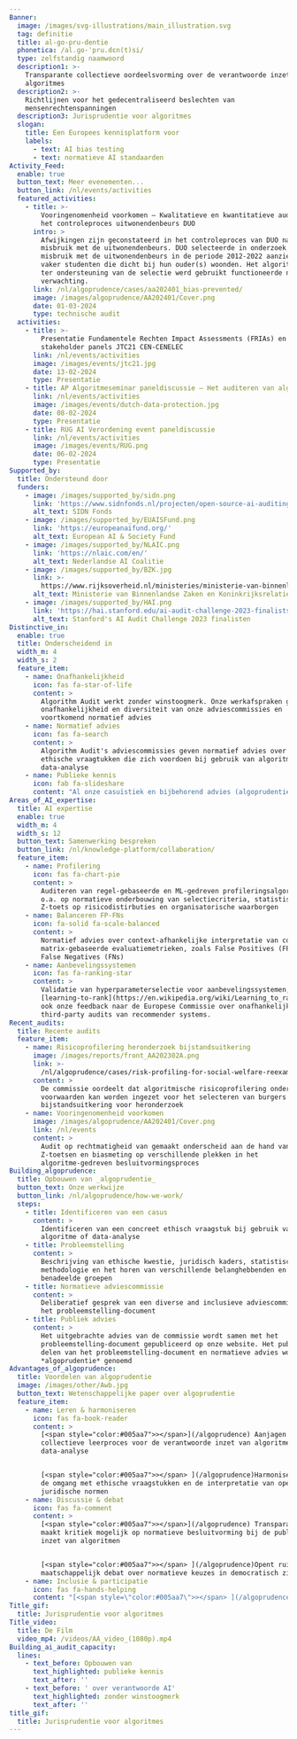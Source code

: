 ```yaml
---
Banner:
  image: /images/svg-illustrations/main_illustration.svg
  tag: definitie
  title: al-go-pru-dentie
  phonetica: /al.ɡo-ˈpru.dεn(t)si/
  type: zelfstandig naamwoord
  description1: >-
    Transparante collectieve oordeelsvorming over de verantwoorde inzet van
    algoritmes
  description2: >-
    Richtlijnen voor het gedecentraliseerd beslechten van
    mensenrechtenspanningen
  description3: Jurisprudentie voor algoritmes
  slogan:
    title: Een Europees kennisplatform voor
    labels:
      - text: AI bias testing
      - text: normatieve AI standaarden
Activity_Feed:
  enable: true
  button_text: Meer evenementen...
  button_link: /nl/events/activities
  featured_activities:
    - title: >-
        Vooringenomenheid voorkomen – Kwalitatieve en kwantitatieve audit van
        het controleproces uitwonendenbeurs DUO
      intro: >
        Afwijkingen zijn geconstateerd in het controleproces van DUO naar
        misbruik met de uitwonendenbeurs. DUO selecteerde in onderzoek naar
        misbruik met de uitwonendenbeurs in de periode 2012-2022 aanzienlijk
        vaker studenten die dicht bij hun ouder(s) woonden. Het algoritme dat
        ter ondersteuning van de selectie werd gebruikt functioneerde naar
        verwachting.
      link: /nl/algoprudence/cases/aa202401_bias-prevented/
      image: /images/algoprudence/AA202401/Cover.png
      date: 01-03-2024
      type: technische audit
  activities:
    - title: >-
        Presentatie Fundamentele Rechten Impact Assessments (FRIAs) en
        stakeholder panels JTC21 CEN-CENELEC
      link: /nl/events/activities
      image: /images/events/jtc21.jpg
      date: 13-02-2024
      type: Presentatie
    - title: AP Algoritmeseminar paneldiscussie – Het auditeren van algoritmes
      link: /nl/events/activities
      image: /images/events/dutch-data-protection.jpg
      date: 08-02-2024
      type: Presentatie
    - title: RUG AI Verordening event paneldiscussie
      link: /nl/events/activities
      image: /images/events/RUG.png
      date: 06-02-2024
      type: Presentatie
Supported_by:
  title: Ondersteund door
  funders:
    - image: /images/supported_by/sidn.png
      link: 'https://www.sidnfonds.nl/projecten/open-source-ai-auditing'
      alt_text: SIDN Fonds
    - image: /images/supported_by/EUAISFund.png
      link: 'https://europeanaifund.org/'
      alt_text: European AI & Society Fund
    - image: /images/supported_by/NLAIC.png
      link: 'https://nlaic.com/en/'
      alt_text: Nederlandse AI Coalitie
    - image: /images/supported_by/BZK.jpg
      link: >-
        https://www.rijksoverheid.nl/ministeries/ministerie-van-binnenlandse-zaken-en-koninkrijksrelaties
      alt_text: Ministerie van Binnenlandse Zaken en Koninkrijksrelaties
    - image: /images/supported_by/HAI.png
      link: 'https://hai.stanford.edu/ai-audit-challenge-2023-finalists'
      alt_text: Stanford's AI Audit Challenge 2023 finalisten
Distinctive_in:
  enable: true
  title: Onderscheidend in
  width_m: 4
  width_s: 2
  feature_item:
    - name: Onafhankelijkheid
      icon: fas fa-star-of-life
      content: >
        Algorithm Audit werkt zonder winstoogmerk. Onze werkafspraken garanderen
        onafhankelijkheid en diversiteit van onze adviescommissies en
        voortkomend normatief advies
    - name: Normatief advies
      icon: fas fa-search
      content: >
        Algorithm Audit's adviescommissies geven normatief advies over concrete
        ethische vraagtukken die zich voordoen bij gebruik van algoritmes en
        data-analyse
    - name: Publieke kennis
      icon: fab fa-slideshare
      content: "Al onze casuïstiek en bijbehorend advies (algoprudentie) is\_<a href=\"https://algorithmaudit.eu/algoprudence/\" style=\"color:white;text-decoration: underline;\">openbaar</a>. Zo dragen we bij aan publieke kennisopbouw over de verantwoorde inzet van algoritmes\n"
Areas_of_AI_expertise:
  title: AI expertise
  enable: true
  width_m: 4
  width_s: 12
  button_text: Samenwerking bespreken
  button_link: /nl/knowledge-platform/collaboration/
  feature_item:
    - name: Profilering
      icon: fas fa-chart-pie
      content: >
        Auditeren van regel-gebaseerde en ML-gedreven profileringsalgoritmes,
        o.a. op normatieve onderbouwing van selectiecriteria, statistische
        Z-toets op risicodistirbuties en organisatorische waarborgen
    - name: Balanceren FP-FNs
      icon: fa-solid fa-scale-balanced
      content: >
        Normatief advies over context-afhankelijke interpretatie van confusion
        matrix-gebaseerde evaluatiemetrieken, zoals False Positives (FPs) and
        False Negatives (FNs)
    - name: Aanbevelingssystemen
      icon: fas fa-ranking-star
      content: >
        Validatie van hyperparameterselectie voor aanbevelingssystemen, zoals
        [learning-to-rank](https://en.wikipedia.org/wiki/Learning_to_rank). Zie
        ook onze feedback naar de Europese Commissie over onafhankelijke
        third-party audits van recommender systems.
Recent_audits:
  title: Recente audits
  feature_item:
    - name: Risicoprofilering heronderzoek bijstandsuitkering
      image: /images/reports/front_AA202302A.png
      link: >-
        /nl/algoprudence/cases/risk-profiling-for-social-welfare-reexamination-aa202302/
      content: >
        De commissie oordeelt dat algoritmische risicoprofilering onder strikte
        voorwaarden kan worden ingezet voor het selecteren van burgers met een
        bijstandsuitkering voor heronderzoek
    - name: Vooringenomenheid voorkomen
      image: /images/algoprudence/AA202401/Cover.png
      link: /nl/events
      content: >
        Audit op rechtmatigheid van gemaakt onderscheid aan de hand van
        Z-toetsen en biasmeting op verschillende plekken in het
        algoritme-gedreven besluitvormingsproces
Building_algoprudence:
  title: Opbouwen van _algoprudentie_
  button_text: Onze werkwijze
  button_link: /nl/algoprudence/how-we-work/
  steps:
    - title: Identificeren van een casus
      content: >
        Identificeren van een concreet ethisch vraagstuk bij gebruik van een
        algoritme of data-analyse
    - title: Probleemstelling
      content: >
        Beschrijving van ethische kwestie, juridisch kaders, statistische
        methodologie en het horen van verschillende belanghebbenden en
        benadeelde groepen
    - title: Normatieve adviescommissie
      content: >
        Deliberatief gesprek van een diverse and inclusieve adviescommissie over
        het probleemstelling-document
    - title: Publiek advies
      content: >
        Het uitgebrachte advies van de commissie wordt samen met het
        probleemstelling-document gepubliceerd op onze website. Het publiek
        delen van het probleemstelling-document en normatieve advies wordt
        *algoprudentie* genoemd
Advantages_of_algoprudence:
  title: Voordelen van algoprudentie
  image: /images/other/Awb.jpg
  button_text: Wetenschappelijke paper over algoprudentie
  feature_item:
    - name: Leren & harmoniseren
      icon: fas fa-book-reader
      content: >
        [<span style="color:#005aa7">></span>](/algoprudence) Aanjagen van
        collectieve leerproces voor de verantwoorde inzet van algoritmes en
        data-analyse


        [<span style="color:#005aa7">></span> ](/algoprudence)Harmoniseren van
        de omgang met ethische vraagstukken en de interpretatie van open
        juridische normen
    - name: Discussie & debat
      icon: fas fa-comment
      content: >
        [<span style="color:#005aa7">></span>](/algoprudence) Transparantie
        maakt kritiek mogelijk op normatieve besluitvorming bij de publieke
        inzet van algoritmen


        [<span style="color:#005aa7">></span> ](/algoprudence)Opent ruimte voor
        maatschappelijk debat over normatieve keuzes in democratisch zicht
    - name: Inclusie & participatie
      icon: fas fa-hands-helping
      content: "[<span style=\"color:#005aa7\">></span> ](/algoprudence)Betrekt verschillende belanghebbenden bij vormgeven van algoritmes\n\n[<span style=\"color:#005aa7\">></span> ](/algoprudence)Nederlands antwoord hoe AI\_democratisch\_kan worden ontwikkeld en\_verantwoord\_kan worden ingezet\n"
Title_gif:
  title: Jurisprudentie voor algoritmes
Title_video:
  title: De Film
  video_mp4: /videos/AA_video_(1080p).mp4
Building_ai_audit_capacity:
  lines:
    - text_before: Opbouwen van
      text_highlighted: publieke kennis
      text_after: ''
    - text_before: ' over verantwoorde AI'
      text_highlighted: zonder winstoogmerk
      text_after: ''
title_gif:
  title: Jurisprudentie voor algoritmes
---
```


































































































































































































